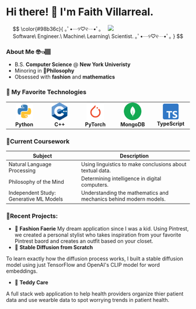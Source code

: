 

# Hi there! 🤗 I'm Faith Villarreal.
<img align='right' src='https://i.pinimg.com/originals/fd/29/17/fd2917011ee86ab92408f9eb6fd3c6f8.png' width='225"'>

$$  \color{#98b36c}{ ｡ﾟ•┈୨♡୧┈•ﾟ｡ Software\ Engineer.\ Machine\ Learning\ Scientist. ｡ﾟ•┈୨♡୧┈•ﾟ｡ } $$

### About Me 🤓👈🏽
- B.S. **Computer Science** @ **New York Univeristy**
- Minoring in **🏺Philosophy**
- Obsessed with **fashion** and **mathematics**

### 💌 My Favorite Technologies

<table>
  <tr>
    <td align="center" width="96">
      <a href="#macropower-tech">
        <img src="./img/python.svg" width="48" height="48" alt="Python" />
      </a>
      <br><b>Python</b>
    </td>
    <td align="center" width="96">
      <a href="#macropower-tech">
        <img src="./img/cpp.png" width="43" height="48" alt="Golang" />
      </a>
      <br><b>C++</b>
    </td>
    <td align="center" width="96">
      <a href="#macropower-tech">
        <img src="./img/pytorch.png" width="48" height="48" alt="Jsonnet" />
      </a>
      <br><b>PyTorch</b>
    </td>
      <td align="center" width="96">
      <a href="#macropower-tech">
        <img src="./img/mongodb.svg" width="48" height="48" alt="Jsonnet" />
      </a>
      <br><b>MongoDB</b>
    </td>
    <td align="center" width="96">
      <a href="#macropower-tech">
        <img src="./img/typescript.png" width="43" height="43" alt="Jsonnet" />
      </a>
      <br><b>TypeScript</b>
    </td>
  </tr>
</table>


### 🍓Current Coursework


| Subject                                | Description                                                             |
|----------------------------------------|-------------------------------------------------------------------------|
| Natural Language Processing            | Using linguistics to make conclusions about textual data.               |
| Philosophy of the Mind                 | Determining intelligence in digital computers.                          |
| Independent Study: Generative ML Models| Understanding the mathematics and mechanics behind modern models.    |

### 🍄Recent Projects:
- 🌺 **Fashion Faerie**
My dream application since I was a kid. Using Pintrest, we created a personal stylist who takes inspiration from your favorite Pintrest baord and creates an outfit based on your closet. 
- 🌸 **Stable Diffusion from Scratch**

To learn exactly how the diffusion process works, I built a stable diffusion model using just TensorFlow and OpenAI's CLIP model for word embeddings. 
- 🌼 **Teddy Care**

A full stack web application to help health providers organize thier patient data and use wearble data to spot worrying trends in patient health. 
